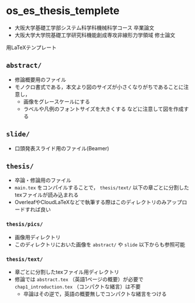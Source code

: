 # os_es_thesis_templete

- 大阪大学基礎工学部システム科学科機械科学コース 卒業論文
- 大阪大学大学院基礎工学研究科機能創成専攻非線形力学領域 修士論文

用LaTeXテンプレート

## `abstract/`

- 修論概要用のファイル
- モノクロ書式である，本文より図のサイズが小さくなりがちであることに注意し，
  - 画像をグレースケールにする
  - ラベルや凡例のフォントサイズを大きくする
  などに注意して図を作成する

## `slide/`

- 口頭発表スライド用のファイル(Beamer)

## `thesis/`

- 卒論・修論用のファイル
- `main.tex` をコンパイルすることで， `thesis/text/` 以下の章ごとに分割したtexファイルが読み込まれる
- OverleafやCloudLaTeXなどで執筆する際はこのディレクトリのみアップロードすれば良い

### `thesis/pics/`

- 画像用ディレクトリ
- このディレクトリにおいた画像を `abstract/` や `slide` 以下からも参照可能

### `thesis/text/`

- 章ごとに分割したtexファイル用ディレクトリ
- 修論では `abstract.tex` （英語1ページの概要）が必要で `chap1_introduction.tex` （コンパクトな緒言）は不要
  - 卒論はその逆で，英語の概要無しでコンパクトな緒言をつける
